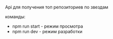 Api для получения топ репозиториев по звездам

команды:
- npm run start - режим просмотра
- npm run dev - режим разработки
